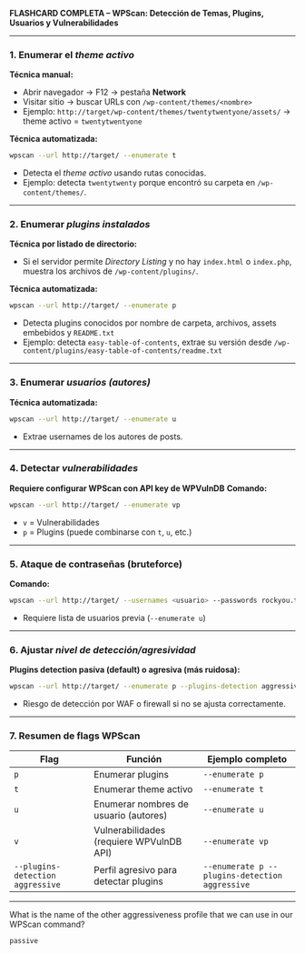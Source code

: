 **FLASHCARD COMPLETA – WPScan: Detección de Temas, Plugins, Usuarios y Vulnerabilidades**

---

### **1. Enumerar el *theme activo***

**Técnica manual:**

* Abrir navegador → F12 → pestaña **Network**
* Visitar sitio → buscar URLs con `/wp-content/themes/<nombre>`
* Ejemplo:
  `http://target/wp-content/themes/twentytwentyone/assets/` → theme activo = `twentytwentyone`

**Técnica automatizada:**

```bash
wpscan --url http://target/ --enumerate t
```

* Detecta el *theme activo* usando rutas conocidas.
* Ejemplo: detecta `twentytwenty` porque encontró su carpeta en `/wp-content/themes/`.

---

### **2. Enumerar *plugins instalados***

**Técnica por listado de directorio:**

* Si el servidor permite *Directory Listing* y no hay `index.html` o `index.php`, muestra los archivos de `/wp-content/plugins/`.

**Técnica automatizada:**

```bash
wpscan --url http://target/ --enumerate p
```

* Detecta plugins conocidos por nombre de carpeta, archivos, assets embebidos y `README.txt`
* Ejemplo: detecta `easy-table-of-contents`, extrae su versión desde `/wp-content/plugins/easy-table-of-contents/readme.txt`

---

### **3. Enumerar *usuarios (autores)***

**Técnica automatizada:**

```bash
wpscan --url http://target/ --enumerate u
```

* Extrae usernames de los autores de posts.

---

### **4. Detectar *vulnerabilidades***

**Requiere configurar WPScan con API key de WPVulnDB**
**Comando:**

```bash
wpscan --url http://target/ --enumerate vp
```

* `v` = Vulnerabilidades
* `p` = Plugins (puede combinarse con `t`, `u`, etc.)

---

### **5. Ataque de contraseñas (bruteforce)**

**Comando:**

```bash
wpscan --url http://target/ --usernames <usuario> --passwords rockyou.txt
```

* Requiere lista de usuarios previa (`--enumerate u`)

---

### **6. Ajustar *nivel de detección/agresividad***

**Plugins detection pasiva (default) o agresiva (más ruidosa):**

```bash
wpscan --url http://target/ --enumerate p --plugins-detection aggressive
```

* Riesgo de detección por WAF o firewall si no se ajusta correctamente.

---

### **7. Resumen de flags WPScan**

| Flag                             | Función                                  | Ejemplo completo                               |
| -------------------------------- | ---------------------------------------- | ---------------------------------------------- |
| `p`                              | Enumerar plugins                         | `--enumerate p`                                |
| `t`                              | Enumerar theme activo                    | `--enumerate t`                                |
| `u`                              | Enumerar nombres de usuario (autores)    | `--enumerate u`                                |
| `v`                              | Vulnerabilidades (requiere WPVulnDB API) | `--enumerate vp`                               |
| `--plugins-detection aggressive` | Perfil agresivo para detectar plugins    | `--enumerate p --plugins-detection aggressive` |

---

What is the name of the other aggressiveness profile that we can use in our WPScan command?

    passive


